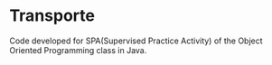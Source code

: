 # Transporte
Code developed for SPA(Supervised Practice Activity) of the Object Oriented Programming class in Java.
